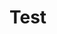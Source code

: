 <!DOCTYPE html>
<html>
 <head>
  <meta charset="utf-8">
  <title>test</title>
 </head>
 <body>
  <h1>Test</h1>
 </body>
</html>
